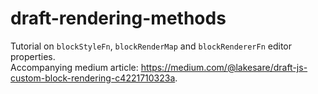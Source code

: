 # draft-rendering-methods
Tutorial on `blockStyleFn`, `blockRenderMap` and `blockRendererFn` editor properties.  
Accompanying medium article: https://medium.com/@lakesare/draft-js-custom-block-rendering-c4221710323a.
